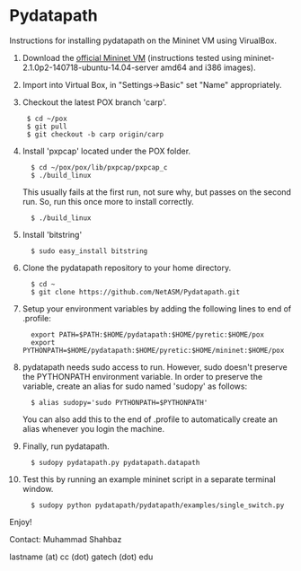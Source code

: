 Pydatapath
==========

Instructions for installing pydatapath on the Mininet VM using VirualBox.

1. Download the [official Mininet VM](https://github.com/mininet/mininet/wiki/Mininet-VM-Images) 
(instructions tested using mininet-2.1.0p2-140718-ubuntu-14.04-server amd64 and i386 images).

2. Import into Virtual Box, in "Settings->Basic" set "Name" appropriately.

3. Checkout the latest POX branch 'carp'.
         
        $ cd ~/pox
        $ git pull
        $ git checkout -b carp origin/carp 
   
4. Install 'pxpcap' located under the POX folder.

         $ cd ~/pox/pox/lib/pxpcap/pxpcap_c
         $ ./build_linux
    This usually fails at the first run, not sure why, but passes on the second run. 
    So, run this once more to install correctly.
         
         $ ./build_linux
         
5. Install 'bitstring' 
        
         $ sudo easy_install bitstring
   
5. Clone the pydatapath repository to your home directory.
         
         $ cd ~   
         $ git clone https://github.com/NetASM/Pydatapath.git
         
6. Setup your environment variables by adding the following lines to end of .profile:

         export PATH=$PATH:$HOME/pydatapath:$HOME/pyretic:$HOME/pox   
         export PYTHONPATH=$HOME/pydatapath:$HOME/pyretic:$HOME/mininet:$HOME/pox

7. pydatapath needs sudo access to run. However, sudo doesn't preserve the PYTHONPATH environment variable.
In order to preserve the variable, create an alias for sudo named 'sudopy' as follows:

         $ alias sudopy='sudo PYTHONPATH=$PYTHONPATH'
    You can also add this to the end of .profile to automatically create an alias whenever you login the machine.
     
8. Finally, run pydatapath.
         
         $ sudopy pydatapath.py pydatapath.datapath
         
9. Test this by running an example mininet script in a separate terminal window.

         $ sudopy python pydatapath/pydatapath/examples/single_switch.py
         
Enjoy!
         
Contact: Muhammad Shahbaz 

lastname (at) cc (dot) gatech (dot) edu
         
    

         
   

